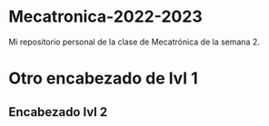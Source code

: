 # Mecatronica-2022-2023
Mi repositorio personal de la clase de Mecatrónica de la semana 2.

# Otro encabezado de lvl 1

## Encabezado lvl 2